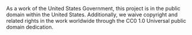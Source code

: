 As a work of the United States Government, this project is in the public domain within the United States. Additionally, we waive copyright and related rights in the work worldwide through the CC0 1.0 Universal public domain dedication.